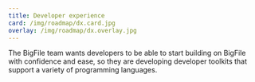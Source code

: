 ```yaml
---
title: Developer experience
card: /img/roadmap/dx.card.jpg
overlay: /img/roadmap/dx.overlay.jpg
---
```


The BigFile team wants developers to be able to start building on BigFile with confidence and ease, so they are developing developer toolkits that support a variety of programming languages.
